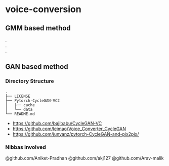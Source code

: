 # voice-conversion

## GMM based method

.\
.\
.

## GAN based method

### Directory Structure
```
.
├── LICENSE
├── Pytorch-CycleGAN-VC2
│   ├── cache
│   └── data
└── README.md
```

- https://github.com/bajibabu/CycleGAN-VC
- https://github.com/leimao/Voice_Converter_CycleGAN
- https://github.com/junyanz/pytorch-CycleGAN-and-pix2pix/

### Nibbas involved
@github.com/Aniket-Pradhan @github.com/akj127 @github.com/Arav-malik
